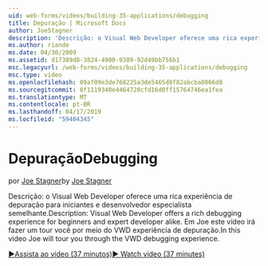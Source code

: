 ```yaml
---
uid: web-forms/videos/building-35-applications/debugging
title: Depuração | Microsoft Docs
author: JoeStagner
description: 'Descrição: o Visual Web Developer oferece uma rica experiência de depuração para iniciantes e desenvolvedor especialista semelhante. Neste vídeo Joe será conhecerá você por meio do VW...'
ms.author: riande
ms.date: 04/30/2009
ms.assetid: d17389d8-3824-4900-9309-92d49bb756b1
msc.legacyurl: /web-forms/videos/building-35-applications/debugging
msc.type: video
ms.openlocfilehash: 09af09e3de768225a3de5465d8f82abcba8066d8
ms.sourcegitcommit: 0f1119340e4464720cfd16d0ff15764746ea1fea
ms.translationtype: MT
ms.contentlocale: pt-BR
ms.lasthandoff: 04/17/2019
ms.locfileid: "59404345"
---
```

# <a name="debugging"></a><span data-ttu-id="52759-104">Depuração</span><span class="sxs-lookup"><span data-stu-id="52759-104">Debugging</span></span>

<span data-ttu-id="52759-105">por [Joe Stagner](https://github.com/JoeStagner)</span><span class="sxs-lookup"><span data-stu-id="52759-105">by [Joe Stagner](https://github.com/JoeStagner)</span></span>

<span data-ttu-id="52759-106">Descrição: o Visual Web Developer oferece uma rica experiência de depuração para iniciantes e desenvolvedor especialista semelhante.</span><span class="sxs-lookup"><span data-stu-id="52759-106">Description: Visual Web Developer offers a rich debugging experience for beginners and expert developer alike.</span></span> <span data-ttu-id="52759-107">Em Joe este vídeo irá fazer um tour você por meio do VWD experiência de depuração.</span><span class="sxs-lookup"><span data-stu-id="52759-107">In this video Joe will tour you through the VWD debugging experience.</span></span>

[<span data-ttu-id="52759-108">&#9654;Assista ao vídeo (37 minutos)</span><span class="sxs-lookup"><span data-stu-id="52759-108">&#9654; Watch video (37 minutes)</span></span>](https://channel9.msdn.com/Blogs/ASP-NET-Site-Videos/debugging)
